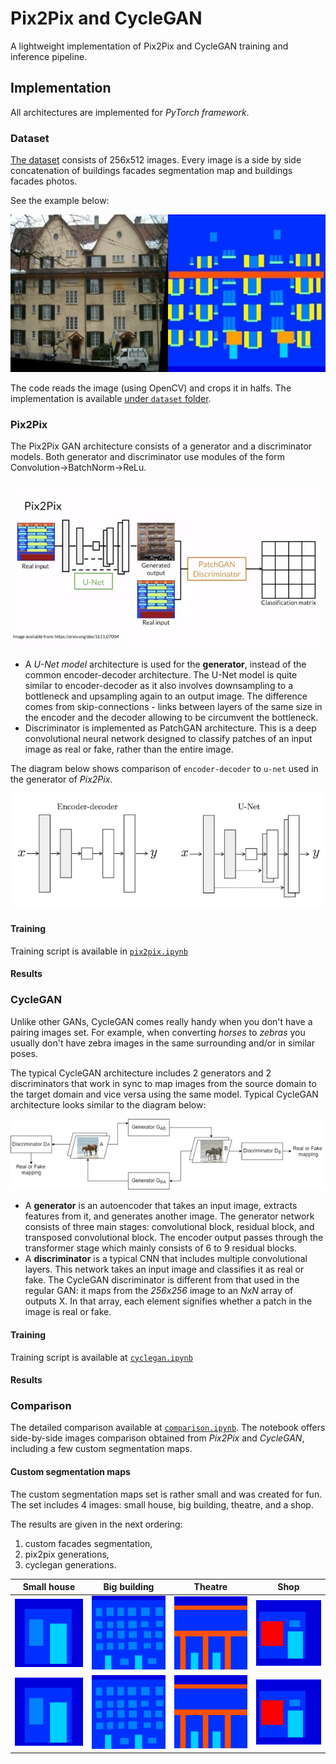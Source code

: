 # Pix2Pix and CycleGAN

A lightweight implementation of Pix2Pix and CycleGAN training and inference pipeline.

## Implementation

All architectures are implemented for _PyTorch framework_.

### Dataset

[The dataset](http://efrosgans.eecs.berkeley.edu/pix2pix/datasets/facades.tar.gz) consists of 256x512 images. 
Every image is a side by side concatenation of buildings facades segmentation map and buildings facades photos.

See the example below:

![Dataset Image Example](./images/dataset_example.jpg)

The code reads the image (using OpenCV) and crops it in halfs. 
The implementation is available [under `dataset` folder](./dataset/facades_dataset.py).

### Pix2Pix

The Pix2Pix GAN architecture consists of a generator and a discriminator models.
Both generator and discriminator use modules of the form Convolution->BatchNorm->ReLu.

![Pix2Pix Architecture](./images/pix2pix_architecture.jpg)

- A _U-Net model_ architecture is used for the **generator**, instead of the common encoder-decoder architecture.
The U-Net model is quite similar to encoder-decoder as it also involves downsampling to a bottleneck and upsampling again to an output image.
The difference comes from skip-connections - links between layers of the same size in the encoder and the decoder allowing to be circumvent the bottleneck.
- Discriminator is implemented as PatchGAN architecture. This is a deep convolutional neural network designed to classify patches of an input image as real or fake,
rather than the entire image.

The diagram below shows comparison of `encoder-decoder` to `u-net` used in the generator of _Pix2Pix_.

![Encoder-Decoder vs. U-Net](./images/encdec-vs-unet.png)

#### Training

Training script is available in [`pix2pix.ipynb`](./pix2pix.ipynb)

#### Results

### CycleGAN

Unlike other GANs, CycleGAN comes really handy when you don't have a pairing images set.
For example, when converting _horses_ to _zebras_ you usually don't have zebra images in the same surrounding and/or in similar poses. 

The typical CycleGAN architecture includes 2 generators and 2 discriminators that work 
in sync to map images from the source domain to the target domain and vice versa using the same model.
Typical CycleGAN architecture looks similar to the diagram below:

![CycleGAN Architecture](./images/cyclegan_architecture.webp)

- A **generator** is an autoencoder that takes an input image, extracts features from it, and generates another image. 
The generator network consists of three main stages: convolutional block, residual block, and transposed convolutional block.
The encoder output passes through the transformer stage which mainly consists of 6 to 9 residual blocks. 
- A **discriminator** is a typical CNN that includes multiple convolutional layers. This network takes an input 
image and classifies it as real or fake. The CycleGAN discriminator is different from that used in the regular GAN: 
it maps from the _256x256_ image to an _NxN_ array of outputs X. In that array, each element signifies whether a patch in the image is real or fake. 


#### Training

Training script is available at [`cyclegan.ipynb`](./cyclegan.ipynb)

#### Results

### Comparison

The detailed comparison available at [`comparison.ipynb`](./comparison.ipynb). The notebook offers 
side-by-side images comparison obtained from _Pix2Pix_ and _CycleGAN_, including a few custom segmentation maps.

#### Custom segmentation maps

The custom segmentation maps set is rather small and was created for fun. 
The set includes 4 images: small house, big building, theatre, and a shop.

The results are given in the next ordering: 

1. custom facades segmentation, 
2. pix2pix generations, 
3. cyclegan generations.


| Small house                                | Big building                                 | Theatre                            | Shop                         |
|--------------------------------------------|----------------------------------------------|------------------------------------|------------------------------|
| ![Small house](./examples/small_house.png) | ![Big building](./examples/big_building.png) | ![Theatre](./examples/theatre.png) | ![Shop](./examples/shop.png) |
| ![Small house](./examples/small_house.png) | ![Big building](./examples/big_building.png) | ![Theatre](./examples/theatre.png) | ![Shop](./examples/shop.png) |


